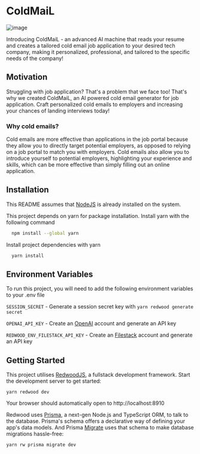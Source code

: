 # ColdMaiL

![image](https://user-images.githubusercontent.com/60282894/212743538-2d667cb5-66c2-4e6e-b4b8-3637628aa4ce.png)


Introducing ColdMaiL - an advanced AI machine that reads your resume and creates a tailored cold email job application to your desired tech company, making it personalized, professional, and tailored to the specific needs of the company!

## Motivation
Struggling with job application? That's a problem that we face too! That's why we created ColdMaiL, an AI powered cold email generator for job application. Craft personalized cold emails to employers and increasing your chances of landing interviews today!

### Why cold emails?

Cold emails are more effective than applications in the job portal because they allow you to directly target potential employers, as opposed to relying on a job portal to match you with employers. Cold emails also allow you to introduce yourself to potential employers, highlighting your experience and skills, which can be more effective than simply filling out an online application.

## Installation

This README assumes that [NodeJS](https://nodejs.org/en/) is already installed on the system.


This project depends on yarn for package installation. Install yarn with the following command
```bash
  npm install --global yarn
```

Install project dependencies with yarn

```bash
  yarn install
```

## Environment Variables

To run this project, you will need to add the following environment variables to your .env file

`SESSION_SECRET` - Generate a session secret key with `yarn redwood generate secret`

`OPENAI_API_KEY` - Create an [OpenAI](https://openai.com/blog/openai-api/) account and generate an API key

`REDWOOD_ENV_FILESTACK_API_KEY` - Create an [Filestack](https://www.filestack.com/) account and generate an API key



## Getting Started
This project utilises [RedwoodJS](https://redwoodjs.com), a fullstack development framework. Start the development server to get started:

```
yarn redwood dev
```

Your browser should automatically open to http://localhost:8910


Redwood uses [Prisma](https://www.prisma.io/), a next-gen Node.js and TypeScript ORM, to talk to the database. Prisma's schema offers a declarative way of defining your app's data models. And Prisma [Migrate](https://www.prisma.io/migrate) uses that schema to make database migrations hassle-free:

```
yarn rw prisma migrate dev
```
